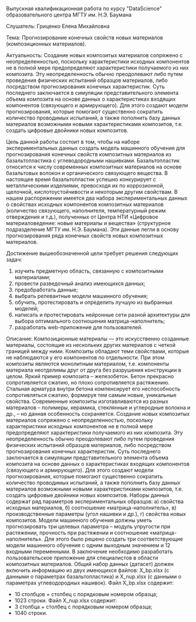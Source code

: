 Выпускная квалификационная работа по курсу "DataScience" образовательного центра МГТУ им. Н.Э. Баумана

Слушатель: Гриценко Елена Михайловна

Тема: Прогнозирование конечных свойств новых материалов (композиционных материалов).

Актуальность: Создание новых композитых материалов сопряжено с неопределенностью, поскольку характеристики исходных компонентов не в полной мере предопределяют характеристики получаемого из них композита. Эту неопределенность обычно преодолевают либо путем проведения физических испытаний образцов материалов, либо посредством прогнозирования конечных характеристик. Суть последнего заключается в симуляции представительного элемента объема композита на основе данных о характеристиках входящих компонентов (связующего и армирующего). Для этого создают модели прогнозирования, которые помогают существенно сократить количество проводимых испытаний, а также пополнить базу данных материалов возможными новыми характеристиками композитов, т.е. создать цифровые двойники новых композитов.

Цель данной работы состоит в том, чтобы на наборе экспериментальных данных создать модель машинного обучения для прогнозирования конечных свойств композитных материалов из базальтопластика с углеводородными нашивками. Базальтопластик относится к числу современных композитных материалов на основе базальтовых волокон и органического связующего вещества. В настоящее время базальтопластик успешно конкурирует с металлическими изделиями, превосходя их по коррозионной, щелочной, кислотоустойчивости и некоторым другим свойствам.
В нашем распоряжении имеется два набора экспериментальных данных о свойствах исходных компонентов композитных материалов (количество связующего, наполнителя, температурный режим отверждения и т.д.), полученных от Центра НТИ «Цифровое материаловедение: новые материалы и вещества» (структурное подразделение МГТУ им. Н.Э. Баумана). Эти данные легли в основу прогнозирования ряда конечных свойств новых композитных материалов. 

Достижение вышеобозначенной цели требует решения следующих задач:
1.	изучить предметную область, связанную с композитными материалами;
2.	провести разведочный анализ имеющихся данных;
3.	предобработать данные;
4.	выбрать релевантные модели машинного обучения;
5.	обучить, протестировать и определить лучшую из выбранных моделей;
6.	написать и протестировать нейронные сети разной архитектуры для выбора оптимального соотношения матрица-наполнитель;
7.	разработать web-приложение для пользователей.

Описание:
Композиционные материалы — это искусственно созданные материалы, состоящие из нескольких других материалов с четкой границей между ними. Композиты обладают теми свойствами, которые не наблюдаются у его компонентов по отдельности. При этом композиты являются монолитным материалом, т.е. компоненты материала неотделимы друг от друга без разрушения конструкции в целом. Яркий пример композита – железобетон. Бетон прекрасно сопротивляется сжатию, но плохо сопротивляется растяжению. Стальная арматура внутри бетона компенсирует его неспособность сопротивляться сжатию, формируя тем самым новые, уникальные свойства. Современные композиты изготавливаются из разных материалов – полимеры, керамика, стеклянные и углеродные волокна и др., – но данная особенность сохраняется. Создание новых композитых материалов сопряжено с неопределенностью, поскольку характеристики исходных компонентов не в полной мере предопределяют характеристики получаемого из них композита. Эту неопределенность обычно преодолевают либо путем проведения физических испытаний образцов материалов, либо посредством прогнозирования конечных характеристик. Суть последнего заключается в симуляции представительного элемента объема композита на основе данных о характеристиках входящих компонентов (связующего и армирующего). Для этого создают модели прогнозирования, которые помогают существенно сократить количество проводимых испытаний, а также пополнить базу данных материалов возможными новыми характеристиками композитов, т.е. создать цифровые двойники новых композитов.
Наборы данных содержат ряд параметров экспериментальных образцов: а) свойства исходных материалов, б) соотношение «матрица-наполнитель», в) производственные параметры (угол нашивки и др.), г) свойства новых композитов. Модели машинного обучения должны уметь прогнозировать три целевых параметра – модуль упругости при растяжении, прочность при растяжении и соотношение «матрица-наполнитель». Для этого было решено создать три соответствующие модели машинного обучения с одним выходным значением и 12 входными переменными. В заключение необходимо разработать пользовательское приложение для специалистов в области композитных материалов.
Общий набор данных (датасет) должен включить информацию из двух имеющихся файлов: X_bp.xlsx (с данными о параметрах базальтопластика) и X_nup.xlsx (с данными о параметрах углеводородных нашивок). 
Файл X_bp.xlsx содержит:
- 10 столбцов + столбец с порядковым номером образца;
- 1023 строки.
Файл X_nup.xlsx содержит:
- 3 столбца + столбец с порядковым номером образца;
- 1040 строки.
